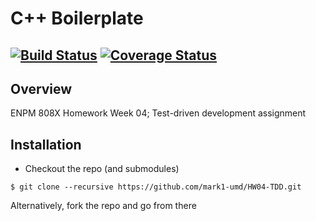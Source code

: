 # C++ Boilerplate
[![Build Status](https://travis-ci.org/mark1-umd/HW04-TDD.svg?branch=master)](https://travis-ci.org/mark1-umd/HW04-TDD)
[![Coverage Status](https://coveralls.io/repos/github/mark1-umd/HW04-TDD/badge.svg?branch=master)](https://coveralls.io/github/mark1-umd/HW04-TDD?branch=master)
---

## Overview

ENPM 808X Homework Week 04; Test-driven development assignment

## Installation

- Checkout the repo (and submodules)
```
$ git clone --recursive https://github.com/mark1-umd/HW04-TDD.git
```
Alternatively, fork the repo and go from there

